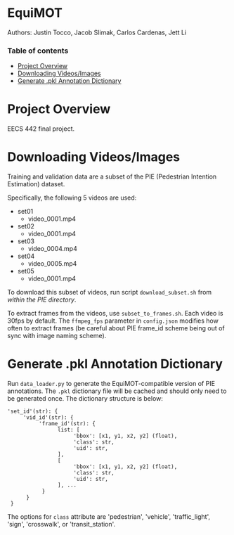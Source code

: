# EquiMOT

Authors: Justin Tocco, Jacob Slimak, Carlos Cardenas, Jett Li

### Table of contents
* [Project Overview](#overview)
* [Downloading Videos/Images](#download)
* [Generate .pkl Annotation Dictionary](#generate)

<a name="overview"></a>
# Project Overview
EECS 442 final project.

<a name="download"></a>
# Downloading Videos/Images
Training and validation data are a subset of the PIE (Pedestrian Intention Estimation) dataset.

Specifically, the following 5 videos are used:

* set01
  * video_0001.mp4
* set02
  * video_0001.mp4
* set03
  * video_0004.mp4
* set04
  * video_0005.mp4
* set05
  * video_0001.mp4

To download this subset of videos, run script `download_subset.sh` from _within the PIE directory_.

To extract frames from the videos, use `subset_to_frames.sh`. Each video is 30fps by default. The `ffmpeg_fps` parameter in `config.json` modifies how often to extract frames (be careful about PIE frame_id scheme being out of sync with image naming scheme).

<a name="generate"></a>
# Generate .pkl Annotation Dictionary
Run `data_loader.py` to generate the EquiMOT-compatible version of PIE annotations. The `.pkl` dictionary file will be cached and should only need to be generated once. The dictionary structure is below:

```
'set_id'(str): {
     'vid_id'(str): {
          'frame_id'(str): {
                list: [
                     'bbox': [x1, y1, x2, y2] (float),
                     'class': str,
                     'uid': str,
                ],
                [
                     'bbox': [x1, y1, x2, y2] (float),
                     'class': str, 
                     'uid': str,
                ], ...
           }
      }
 }
```
The options for `class` attribute are 'pedestrian', 'vehicle', 'traffic_light', 'sign', 'crosswalk', or 'transit_station'.

